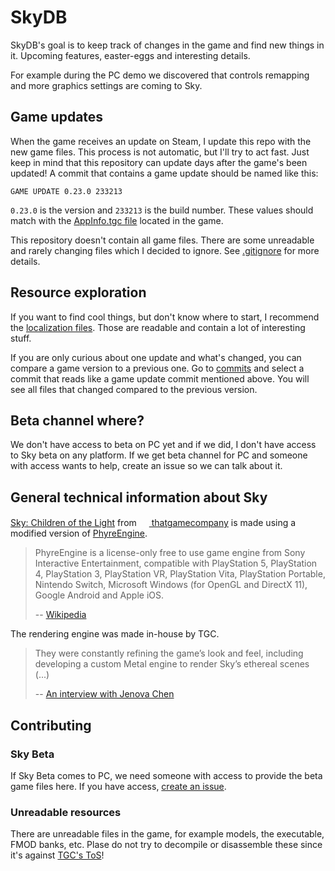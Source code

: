# SkyDB

SkyDB's goal is to keep track of changes in the game and find new things in it. Upcoming features, easter-eggs and interesting details.

For example during the PC demo we discovered that controls remapping and more graphics settings are coming to Sky.

## Game updates

When the game receives an update on Steam, I update this repo with the new game files. This process is not automatic, but I'll try to act fast. Just keep in mind that this repository can update days after the game's been updated! A commit that contains a game update should be named like this:

```
GAME UPDATE 0.23.0 233213
```

`0.23.0` is the version and `233213` is the build number. These values should match with the [AppInfo.tgc file](./data/AppInfo.tgc) located in the game.

This repository doesn't contain all game files. There are some unreadable and rarely changing files which I decided to ignore. See [.gitignore](./.gitignore) for more details.

## Resource exploration

If you want to find cool things, but don't know where to start, I recommend the [localization files](./data/Strings/Base.lproj/Localizable.strings). Those are readable and contain a lot of interesting stuff.

If you are only curious about one update and what's changed, you can compare a game version to a previous one. Go to [commits](https://github.com/CsakiTheOne/SkyDB/commits/main/) and select a commit that reads like a game update commit mentioned above. You will see all files that changed compared to the previous version.

## Beta channel where?

We don't have access to beta on PC yet and if we did, I don't have access to Sky beta on any platform. If we get beta channel for PC and someone with access wants to help, create an issue so we can talk about it.

## General technical information about Sky

[Sky: Children of the Light](https://www.thatskygame.com/) from [<img src="https://upload.wikimedia.org/wikipedia/en/thumb/3/3b/ThatGameCompany_Logo.png/220px-ThatGameCompany_Logo.png" width="16px"> thatgamecompany](https://thatgamecompany.com/) is made using a modified version of [PhyreEngine](https://en.wikipedia.org/wiki/PhyreEngine).

> PhyreEngine is a license-only free to use game engine from Sony Interactive Entertainment, compatible with PlayStation 5, PlayStation 4, PlayStation 3, PlayStation VR, PlayStation Vita, PlayStation Portable, Nintendo Switch, Microsoft Windows (for OpenGL and DirectX 11), Google Android and Apple iOS.
>
> -- [Wikipedia](https://en.wikipedia.org/wiki/PhyreEngine)

The rendering engine was made in-house by TGC.

> They were constantly refining the game’s look and feel, including developing a custom Metal engine to render Sky’s ethereal scenes (...)
>
> -- [An interview with Jenova Chen](https://developer.apple.com/news/?id=zm47it7t)

## Contributing

### Sky Beta

If Sky Beta comes to PC, we need someone with access to provide the beta game files here. If you have access, [create an issue](https://github.com/CsakiTheOne/SkyDB/issues/new/choose).

### Unreadable resources

There are unreadable files in the game, for example models, the executable, FMOD banks, etc. Plase do not try to decompile or disassemble these since it's against [TGC's ToS](https://thatgamecompany.helpshift.com/hc/en/17-sky-children-of-the-light/faq/460-eula-terms-of-service/)!
